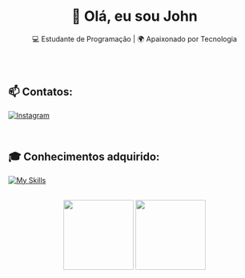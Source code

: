 <h1 align="center">👋 Olá, eu sou John</h1>

<p align="center">
  💻 Estudante de Programação | 🌍 Apaixonado por Tecnologia
</p><br><br>

## 📫 Contatos:
[![Instagram](https://img.shields.io/badge/Instagram-%23E4405F.svg?style=for-the-badge&logo=Instagram&logoColor=white)](https://www.instagram.com/john_vieira_/)  

<br>

## 🎓 Conhecimentos adquirido:
[![My Skills](https://skillicons.dev/icons?i=html,css,javascript,bootstrap,react,tailwind,nodejs)](https://skillicons.dev)<br><br>


<div align="center">
  <img height="140rem" src="https://github-readme-stats.vercel.app/api?username=EunhoJ&show_icons=true&theme=tokyonight"/>
  <img height="140rem" src="https://github-readme-stats.vercel.app/api/top-langs/?username=EunhoJ&layout=compact&langs_count=7&theme=tokyonight"/>
</div>

